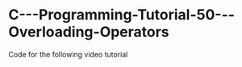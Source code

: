 C---Programming-Tutorial-50---Overloading-Operators
===================================================

Code for the following video tutorial 
